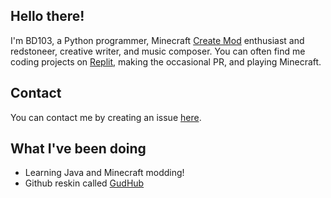 ## Hello there!

I'm BD103, a Python programmer, Minecraft [Create Mod](https://github.com/Creators-of-Create/Create) enthusiast and redstoneer, creative writer, and music composer. You can often find me coding projects on [Replit](https://replit.com), making the occasional PR, and playing Minecraft.

## Contact

You can contact me by creating an issue [here](https://github.com/BD103/BD103).

## What I've been doing

- Learning Java and Minecraft modding!
- Github reskin called [GudHub](https://github.com/BD103/GudHub)
